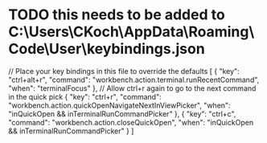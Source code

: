# TODO this needs to be added to C:\Users\CKoch\AppData\Roaming\Code\User\keybindings.json
// Place your key bindings in this file to override the defaults
[
    {
        "key": "ctrl+alt+r",
        "command": "workbench.action.terminal.runRecentCommand",
        "when": "terminalFocus"
    },
    // Allow ctrl+r again to go to the next command in the quick pick
    {
      "key": "ctrl+r",
      "command": "workbench.action.quickOpenNavigateNextInViewPicker",
      "when": "inQuickOpen && inTerminalRunCommandPicker"
    },
    {
      "key": "ctrl+c",
      "command": "workbench.action.closeQuickOpen",
      "when": "inQuickOpen && inTerminalRunCommandPicker"
    }
]